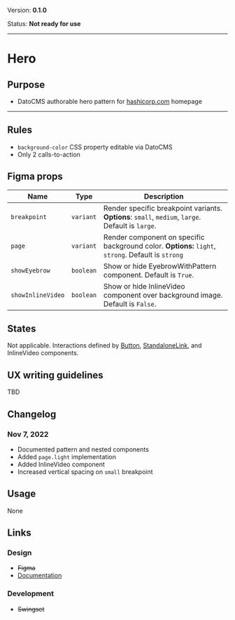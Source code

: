 Version: **0.1.0**

Status: **Not ready for use**



---

# Hero

## Purpose

* DatoCMS authorable hero pattern for [hashicorp.com](https://www.hashicorp.com/) homepage



---

## Rules

* `background-color` CSS property editable via DatoCMS
* Only 2 calls-to-action

## Figma props

| Name | Type | Description |
|----|----|----|
| `breakpoint` | `variant` | Render specific breakpoint variants. **Options**: `small`, `medium`, `large`. Default is `large`. |
| `page` | `variant` | Render component on specific background color. **Options:** `light`, `strong`. Default is `strong` |
| `showEyebrow` | `boolean` | Show or hide EyebrowWithPattern component. Default is `True`. |
| `showInlineVideo` | `boolean` | Show or hide InlineVideo component over background image. Default is `False`. |

## States

Not applicable. Interactions defined by [Button](https://hashicorp-wpl-documentation.vercel.app/components/button), [StandaloneLink](https://hashicorp-wpl-documentation.vercel.app/components/standalone-link), and InlineVideo components.

## UX writing guidelines

TBD

## Changelog

### Nov 7, 2022

* Documented pattern and nested components
* Added `page.light` implementation
* Added InlineVideo component
* Increased vertical spacing on `small` breakpoint

## Usage

None

## Links

### Design

* ~~Figma~~
* [Documentation](https://hashicorp-wpl-documentation.vercel.app/patterns/hero)

### Development

* ~~Swingset~~


